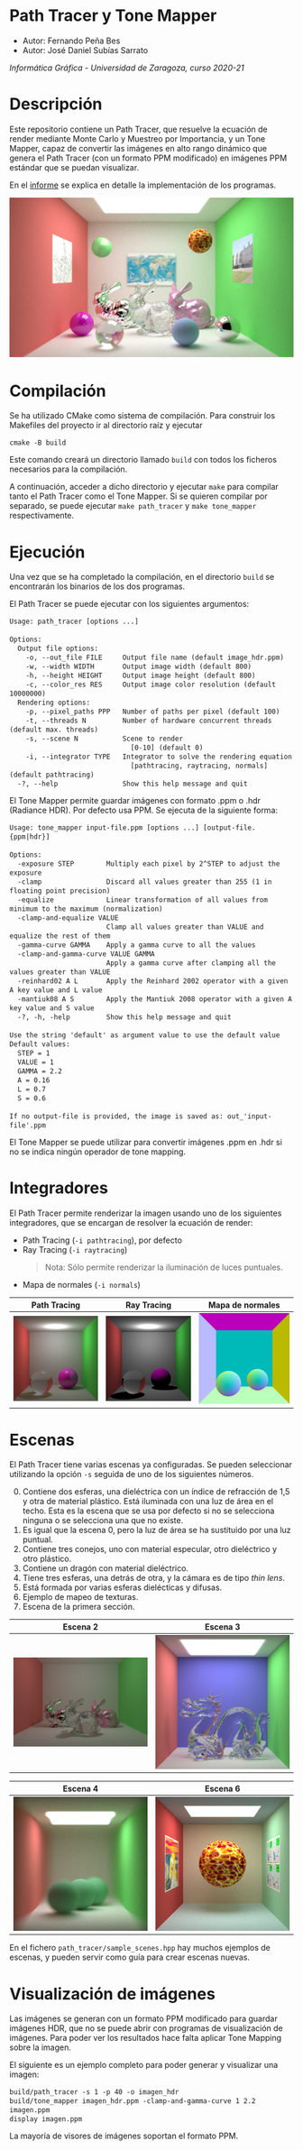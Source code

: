 # Path Tracer y Tone Mapper
* Autor: Fernando Peña Bes
* Autor: José Daniel Subías Sarrato

*Informática Gráfica - Universidad de Zaragoza, curso 2020-21*

# Descripción
Este repositorio contiene un Path Tracer, que resuelve la ecuación de render
mediante Monte Carlo y Muestreo por Importancia, y un Tone Mapper, capaz de
convertir las imágenes en alto rango dinámico que genera el Path Tracer (con
un formato PPM modificado) en imágenes PPM estándar que se puedan visualizar.

En el [informe](doc/pathtracer_report.pdf) se explica en detalle la implementación de los programas.


![Contest image](doc/rendercontest.jpg)

# Compilación
Se ha utilizado CMake como sistema de compilación. Para construir los
Makefiles del proyecto ir al directorio raíz y ejecutar

    cmake -B build

Este comando creará un directorio llamado `build` con todos los ficheros
necesarios para la compilación.

A continuación, acceder a dicho directorio y ejecutar `make` para compilar
tanto el Path Tracer como el Tone Mapper. Si se quieren compilar por
separado, se puede ejecutar `make path_tracer` y `make tone_mapper`
respectivamente.

# Ejecución
Una vez que se ha completado la compilación, en el directorio `build` se
encontrarán los binarios de los dos programas.

El Path Tracer se puede ejecutar con los siguientes argumentos:

```
Usage: path_tracer [options ...]

Options:
  Output file options:
    -o, --out_file FILE     Output file name (default image_hdr.ppm)
    -w, --width WIDTH       Output image width (default 800)
    -h, --height HEIGHT     Output image height (default 800)
    -c, --color_res RES     Output image color resolution (default 10000000) 
  Rendering options:
    -p, --pixel_paths PPP   Number of paths per pixel (default 100)
    -t, --threads N         Number of hardware concurrent threads (default max. threads)
    -s, --scene N           Scene to render
                              [0-10] (default 0)
    -i, --integrator TYPE   Integrator to solve the rendering equation
                              [pathtracing, raytracing, normals] (default pathtracing)
  -?, --help                Show this help message and quit
```

El Tone Mapper permite guardar imágenes con formato .ppm o .hdr (Radiance
HDR). Por defecto usa PPM. Se ejecuta de la siguiente forma:

```
Usage: tone_mapper input-file.ppm [options ...] [output-file.{ppm|hdr}]

Options:
  -exposure STEP        Multiply each pixel by 2^STEP to adjust the exposure
  -clamp                Discard all values greater than 255 (1 in floating point precision)
  -equalize             Linear transformation of all values from minimum to the maximum (normalization)
  -clamp-and-equalize VALUE
                        Clamp all values greater than VALUE and equalize the rest of them
  -gamma-curve GAMMA    Apply a gamma curve to all the values
  -clamp-and-gamma-curve VALUE GAMMA
                        Apply a gamma curve after clamping all the values greater than VALUE
  -reinhard02 A L       Apply the Reinhard 2002 operator with a given A key value and L value
  -mantiuk08 A S        Apply the Mantiuk 2008 operator with a given A key value and S value
  -?, -h, -help         Show this help message and quit

Use the string 'default' as argument value to use the default value
Default values:
  STEP = 1
  VALUE = 1
  GAMMA = 2.2
  A = 0.16
  L = 0.7
  S = 0.6

If no output-file is provided, the image is saved as: out_'input-file'.ppm
```

El Tone Mapper se puede utilizar para convertir imágenes .ppm en .hdr si no
se indica ningún operador de tone mapping.

# Integradores
El Path Tracer permite renderizar la imagen usando uno de los siguientes integradores,
que se encargan de resolver la ecuación de render:

- Path Tracing (`-i pathtracing`), por defecto
- Ray Tracing (`-i raytracing`)
  > Nota: Sólo permite renderizar la iluminación de luces puntuales.
- Mapa de normales (`-i normals`)

|Path Tracing|Ray Tracing|Mapa de normales|
|:---:|:---:|:---:|
|![default point light pathtracing](doc/default_point_light-pathtracing.png)|![Contest image](doc/default_point_light-raytracing.png)|![Contest image](doc/default_point_light-normals.png)|

# Escenas
El Path Tracer tiene varias escenas ya configuradas. Se pueden seleccionar
utilizando la opción `-s` seguida de uno de los siguientes números.

0. Contiene dos esferas, una dieléctrica con un índice de refracción de 1,5 y
otra de material plástico. Está iluminada con una luz de área en el techo.
Esta es la escena que se usa por defecto si no se selecciona ninguna o se
selecciona una que no existe.
1. Es igual que la escena 0, pero la luz de área se ha sustituido por una luz
puntual.
2. Contiene tres conejos, uno con material especular, otro dieléctrico y otro
plástico.
3. Contiene un dragón con material dieléctrico.
4. Tiene tres esferas, una detrás de otra, y la cámara es de tipo *thin lens*.
5. Está formada por varias esferas dielécticas y difusas.
6. Ejemplo de mapeo de texturas.
7. Escena de la primera sección.

|Escena 2|Escena 3|
|:---:|:---:|
|![conejos](doc/conejos.png)|![dragon](doc/dragon.png)|

|Escena 4|Escena 6|
|:---:|:---:|
|![dof](doc/dof.png)|![textura](doc/textura.png)|

En el fichero `path_tracer/sample_scenes.hpp` hay muchos ejemplos de escenas,
y pueden servir como guía para crear escenas nuevas.

# Visualización de imágenes
Las imágenes se generan con un formato PPM modificado para guardar imágenes
HDR, que no se puede abrir con programas de visualización de imágenes. Para
poder ver los resultados hace falta aplicar Tone Mapping sobre la imagen.

El siguiente es un ejemplo completo para poder generar y visualizar una
imagen:

    build/path_tracer -s 1 -p 40 -o imagen_hdr
    build/tone_mapper imagen_hdr.ppm -clamp-and-gamma-curve 1 2.2 imagen.ppm
    display imagen.ppm

La mayoría de visores de imágenes soportan el formato PPM.
